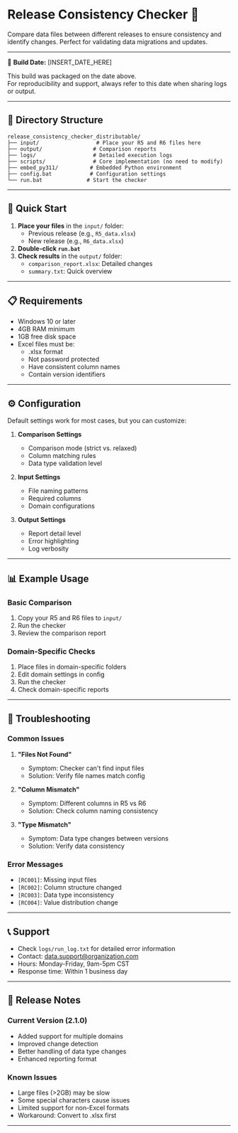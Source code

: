 # Release Consistency Checker 🔄

Compare data files between different releases to ensure consistency and identify changes. Perfect for validating data migrations and updates.

---

📅 **Build Date:** [INSERT_DATE_HERE]

This build was packaged on the date above.  
For reproducibility and support, always refer to this date when sharing logs or output.

---

## 📂 Directory Structure

```
release_consistency_checker_distributable/
├── input/                  # Place your R5 and R6 files here
├── output/                # Comparison reports
├── logs/                  # Detailed execution logs
├── scripts/               # Core implementation (no need to modify)
├── embed_py311/          # Embedded Python environment
├── config.bat            # Configuration settings
└── run.bat              # Start the checker
```

---

## 🚀 Quick Start

1. **Place your files** in the `input/` folder:
   - Previous release (e.g., `R5_data.xlsx`)
   - New release (e.g., `R6_data.xlsx`)
2. **Double-click `run.bat`**
3. **Check results** in the `output/` folder:
   - `comparison_report.xlsx`: Detailed changes
   - `summary.txt`: Quick overview

---

## 📋 Requirements

- Windows 10 or later
- 4GB RAM minimum
- 1GB free disk space
- Excel files must be:
  - .xlsx format
  - Not password protected
  - Have consistent column names
  - Contain version identifiers

---

## ⚙️ Configuration

Default settings work for most cases, but you can customize:

1. **Comparison Settings**
   - Comparison mode (strict vs. relaxed)
   - Column matching rules
   - Data type validation level

2. **Input Settings**
   - File naming patterns
   - Required columns
   - Domain configurations

3. **Output Settings**
   - Report detail level
   - Error highlighting
   - Log verbosity

---

## 📊 Example Usage

### Basic Comparison
1. Copy your R5 and R6 files to `input/`
2. Run the checker
3. Review the comparison report

### Domain-Specific Checks
1. Place files in domain-specific folders
2. Edit domain settings in config
3. Run the checker
4. Check domain-specific reports

---

## 🔎 Troubleshooting

### Common Issues

1. **"Files Not Found"**
   - Symptom: Checker can't find input files
   - Solution: Verify file names match config

2. **"Column Mismatch"**
   - Symptom: Different columns in R5 vs R6
   - Solution: Check column naming consistency

3. **"Type Mismatch"**
   - Symptom: Data type changes between versions
   - Solution: Verify data consistency

### Error Messages

- `[RC001]`: Missing input files
- `[RC002]`: Column structure changed
- `[RC003]`: Data type inconsistency
- `[RC004]`: Value distribution change

---

## 📞 Support

- Check `logs/run_log.txt` for detailed error information
- Contact: data.support@organization.com
- Hours: Monday-Friday, 9am-5pm CST
- Response time: Within 1 business day

---

## 📝 Release Notes

### Current Version (2.1.0)
- Added support for multiple domains
- Improved change detection
- Better handling of data type changes
- Enhanced reporting format

### Known Issues
- Large files (>2GB) may be slow
- Some special characters cause issues
- Limited support for non-Excel formats
- Workaround: Convert to .xlsx first

--- 